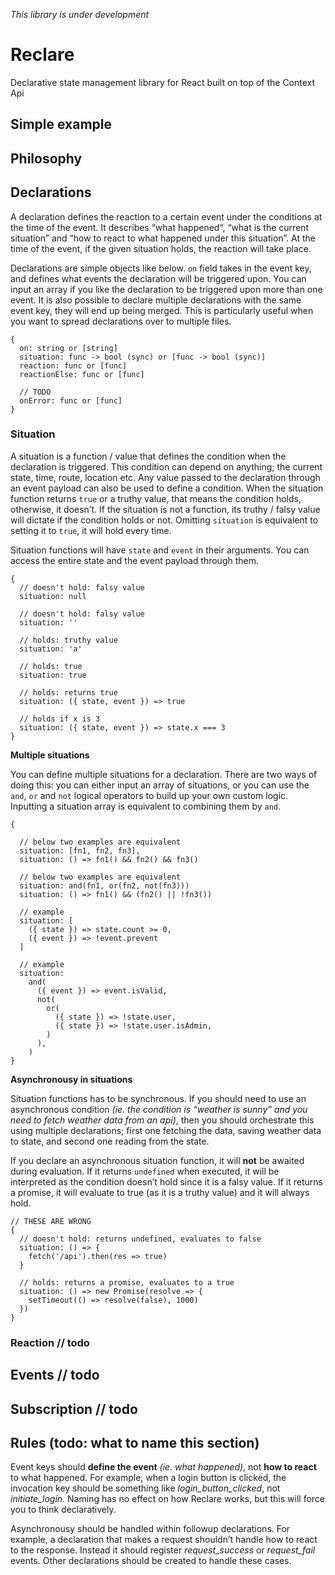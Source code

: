 _This library is under development_

# Reclare

Declarative state management library for React built on top of the Context Api

## Simple example

## Philosophy

## Declarations

A declaration defines the reaction to a certain event under the conditions at the time of the event. It describes “what happened“, “what is the current situation” and “how to react to what happened under this situation”. At the time of the event, if the given situation holds, the reaction will take place.

Declarations are simple objects like below. `on` field takes in the event key, and defines what events the declaration will be triggered upon. You can input an array if you like the declaration to be triggered upon more than one event. It is also possible to declare multiple declarations with the same event key, they will end up being merged. This is particularly useful when you want to spread declarations over to multiple files.

```
{
  on: string or [string]
  situation: func -> bool (sync) or [func -> bool (sync)]
  reaction: func or [func]
  reactionElse: func or [func]

  // TODO
  onError: func or [func]
}
```

### Situation

A situation is a function / value that defines the condition when the declaration is triggered. This condition can depend on anything; the current state, time, route, location etc. Any value passed to the declaration through an event payload can also be used to define a condition. When the situation function returns `true` or a truthy value, that means the condition holds, otherwise, it doesn’t. If the situation is not a function, its truthy / falsy value will dictate if the condition holds or not. Omitting `situation` is equivalent to setting it to `true`, it will hold every time.

Situation functions will have `state` and `event` in their arguments. You can access the entire state and the event payload through them.

```
{
  // doesn't hold: falsy value
  situation: null

  // doesn't hold: falsy value
  situation: ''

  // holds: truthy value
  situation: 'a'

  // holds: true
  situation: true

  // holds: returns true
  situation: ({ state, event }) => true

  // holds if x is 3
  situation: ({ state, event }) => state.x === 3
}
```

**Multiple situations**

You can define multiple situations for a declaration. There are two ways of doing this: you can either input an array of situations, or you can use the `and`, `or` and `not` logical operators to build up your own custom logic. Inputting a situation array is equivalent to combining them by `and`.

```
{

  // below two examples are equivalent
  situation: [fn1, fn2, fn3],
  situation: () => fn1() && fn2() && fn3()

  // below two examples are equivalent
  situation: and(fn1, or(fn2, not(fn3)))
  situation: () => fn1() && (fn2() || !fn3())

  // example
  situation: [
    ({ state }) => state.count >= 0,
    ({ event }) => !event.prevent
  ]

  // example
  situation:
    and(
      ({ event }) => event.isValid,
      not(
        or(
          ({ state }) => !state.user,
          ({ state }) => !state.user.isAdmin,
        )
      ),
    )
}
```

**Asynchronousy in situations**

Situation functions has to be synchronous. If you should need to use an asynchronous condition _(ie. the condition is “weather is sunny” and you need to fetch weather data from an api)_, then you should orchestrate this using multiple declarations; first one fetching the data, saving weather data to state, and second one reading from the state.

If you declare an asynchronous situation function, it will **not** be awaited during evaluation. If it returns `undefined` when executed, it will be interpreted as the condition doesn’t hold since it is a falsy value. If it returns a promise, it will evaluate to true (as it is a truthy value) and it will always hold.

```
// THESE ARE WRONG
{
  // doesn't hold: returns undefined, evaluates to false
  situation: () => {
    fetch('/api').then(res => true)
  }

  // holds: returns a promise, evaluates to a true
  situation: () => new Promise(resolve => {
    setTimeout(() => resolve(false), 1000)
  })
}
```

### Reaction // todo

## Events // todo

## Subscription // todo

## Rules (todo: what to name this section)

Event keys should **define the event** _(ie. what happened)_, not **how to react** to what happened. For example, when a login button is clicked, the invocation key should be something like _login_button_clicked_, not _initiate_login_. Naming has no effect on how Reclare works, but this will force you to think declaratively.

Asynchronousy should be handled within followup declarations. For example, a declaration that makes a request shouldn’t handle how to react to the response. Instead it should register _request_success_ or _request_fail_ events. Other declarations should be created to handle these cases.
